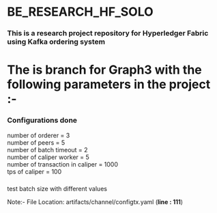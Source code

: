 # BE_RESEARCH_HF_SOLO
### This is a research project repository for Hyperledger Fabric using Kafka ordering system

# The is branch for Graph3 with the following parameters in the project :- 

### Configurations done
number of orderer = 3		
number of peers = 5		
number of batch timeout = 2		
number of caliper worker = 5		
number of transaction in caliper = 1000		
tps of caliper = 100	

### <!-- Parameter to be changed -->
test batch size with different values		

Note:- File Location: artifacts/channel/configtx.yaml (**line : 111**)


